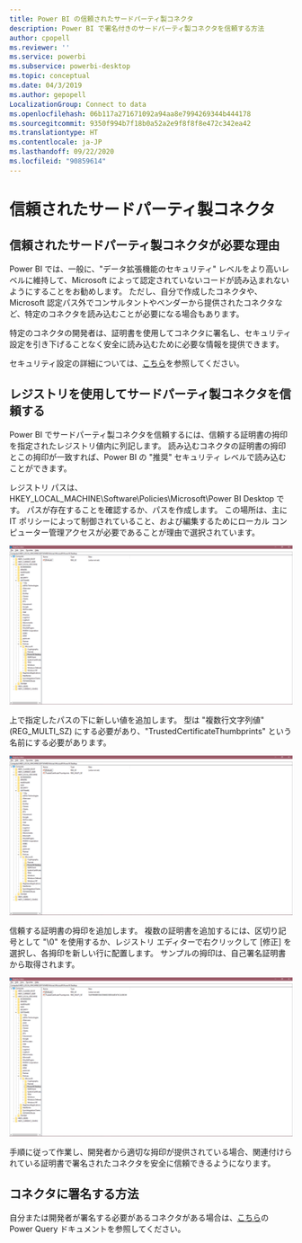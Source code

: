 ```yaml
---
title: Power BI の信頼されたサードパーティ製コネクタ
description: Power BI で署名付きのサードパーティ製コネクタを信頼する方法
author: cpopell
ms.reviewer: ''
ms.service: powerbi
ms.subservice: powerbi-desktop
ms.topic: conceptual
ms.date: 04/3/2019
ms.author: gepopell
LocalizationGroup: Connect to data
ms.openlocfilehash: 06b117a271671092a94aa8e7994269344b444178
ms.sourcegitcommit: 9350f994b7f18b0a52a2e9f8f8f8e472c342ea42
ms.translationtype: HT
ms.contentlocale: ja-JP
ms.lasthandoff: 09/22/2020
ms.locfileid: "90859614"
---
```

# <a name="trusted-third-party-connectors"></a>信頼されたサードパーティ製コネクタ

## <a name="why-do-you-need-trusted-third-party-connectors"></a>信頼されたサードパーティ製コネクタが必要な理由

Power BI では、一般に、"データ拡張機能のセキュリティ" レベルをより高いレベルに維持して、Microsoft によって認定されていないコードが読み込まれないようにすることをお勧めします。 ただし、自分で作成したコネクタや、Microsoft 認定パス外でコンサルタントやベンダーから提供されたコネクタなど、特定のコネクタを読み込むことが必要になる場合もあります。

特定のコネクタの開発者は、証明書を使用してコネクタに署名し、セキュリティ設定を引き下げることなく安全に読み込むために必要な情報を提供できます。

セキュリティ設定の詳細については、[こちら](./desktop-connector-extensibility.md)を参照してください。

## <a name="using-the-registry-to-trust-third-party-connectors"></a>レジストリを使用してサードパーティ製コネクタを信頼する

Power BI でサードパーティ製コネクタを信頼するには、信頼する証明書の拇印を指定されたレジストリ値内に列記します。 読み込むコネクタの証明書の拇印とこの拇印が一致すれば、Power BI の "推奨" セキュリティ レベルで読み込むことができます。 

レジストリ パスは、HKEY_LOCAL_MACHINE\Software\Policies\Microsoft\Power BI Desktop です。 パスが存在することを確認するか、パスを作成します。 この場所は、主に IT ポリシーによって制御されていること、および編集するためにローカル コンピューター管理アクセスが必要であることが理由で選択されています。 

![信頼されたサードパーティ キーが設定されていない Power BI Desktop レジストリ](media/desktop-trusted-third-party-connectors/desktoptrustedthird1.png)

上で指定したパスの下に新しい値を追加します。 型は "複数行文字列値" (REG_MULTI_SZ) にする必要があり、"TrustedCertificateThumbprints" という名前にする必要があります。 

![Power BI Desktop レジストリの、キーがない信頼されたサードパーティ製コネクタのエントリ](media/desktop-trusted-third-party-connectors/desktoptrustedthird2.png)

信頼する証明書の拇印を追加します。 複数の証明書を追加するには、区切り記号として "\0" を使用するか、レジストリ エディターで右クリックして [修正] を選択し、各拇印を新しい行に配置します。 サンプルの拇印は、自己署名証明書から取得されます。 

 ![信頼されたサードパーティ キーが設定された Power BI Desktop レジストリ](media/desktop-trusted-third-party-connectors/desktoptrustedthird3.png)

手順に従って作業し、開発者から適切な拇印が提供されている場合、関連付けられている証明書で署名されたコネクタを安全に信頼できるようになります。

## <a name="how-to-sign-connectors"></a>コネクタに署名する方法

自分または開発者が署名する必要があるコネクタがある場合は、[こちら](/power-query/handlingconnectorsigning)の Power Query ドキュメントを参照してください。